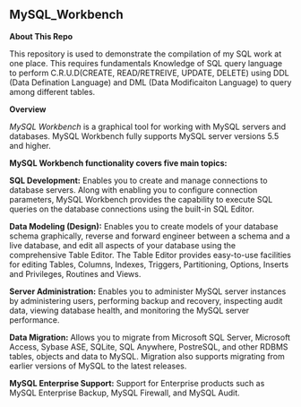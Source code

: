 ## MySQL_Workbench
<b>About This Repo</b>
</P>This repository is used to demonstrate the compilation of my SQL work at one place. 
This requires fundamentals Knowledge of SQL query language to perform C.R.U.D(CREATE, READ/RETREIVE, UPDATE, DELETE) using
DDL (Data Defination Language) and DML (Data Modificaiton Language) to query among different tables.
</P>
</P>
<b>Overview</b>
<p>
<em>MySQL Workbench</em> is a graphical tool for working with MySQL servers and databases. MySQL Workbench fully supports MySQL server versions 5.5 and higher.
<p></p>
<p></p>
<b>MySQL Workbench functionality covers five main topics:</b>

<b>SQL Development:</b> Enables you to create and manage connections to database servers. Along with enabling you to configure connection parameters, MySQL Workbench provides the capability to execute SQL queries on the database connections using the built-in SQL Editor.

<b>Data Modeling (Design):</b> Enables you to create models of your database schema graphically, reverse and forward engineer between a schema and a live database, and edit all aspects of your database using the comprehensive Table Editor. The Table Editor provides easy-to-use facilities for editing Tables, Columns, Indexes, Triggers, Partitioning, Options, Inserts and Privileges, Routines and Views.

<b>Server Administration:</b> Enables you to administer MySQL server instances by administering users, performing backup and recovery, inspecting audit data, viewing database health, and monitoring the MySQL server performance.

<b>Data Migration:</b> Allows you to migrate from Microsoft SQL Server, Microsoft Access, Sybase ASE, SQLite, SQL Anywhere, PostreSQL, and other RDBMS tables, objects and data to MySQL. Migration also supports migrating from earlier versions of MySQL to the latest releases.

<b>MySQL Enterprise Support:</b> Support for Enterprise products such as MySQL Enterprise Backup, MySQL Firewall, and MySQL Audit.
